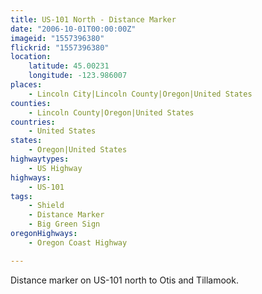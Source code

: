 ```yaml
---
title: US-101 North - Distance Marker
date: "2006-10-01T00:00:00Z"
imageid: "1557396380"
flickrid: "1557396380"
location:
    latitude: 45.00231
    longitude: -123.986007
places:
    - Lincoln City|Lincoln County|Oregon|United States
counties:
    - Lincoln County|Oregon|United States
countries:
    - United States
states:
    - Oregon|United States
highwaytypes:
    - US Highway
highways:
    - US-101
tags:
    - Shield
    - Distance Marker
    - Big Green Sign
oregonHighways:
    - Oregon Coast Highway

---
```

Distance marker on US-101 north to Otis and Tillamook.